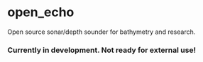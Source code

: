 # open_echo
Open source sonar/depth sounder for bathymetry and research.


### Currently in development. Not ready for external use!
